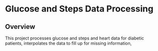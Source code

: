 # Glucose and Steps Data Processing

## Overview
This project processes glucose and steps and heart data for diabetic patients, interpolates the data to fill up for missing information,